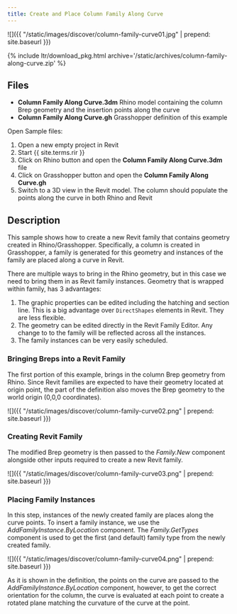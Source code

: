 ```yaml
---
title: Create and Place Column Family Along Curve
---
```


<!-- intro video -->
![]({{ "/static/images/discover/column-family-curve01.jpg" | prepend: site.baseurl }})


{% include ltr/download_pkg.html archive='/static/archives/column-family-along-curve.zip' %}


## Files

- **Column Family Along Curve.3dm** Rhino model containing the column Brep geometry and the insertion points along the curve
- **Column Family Along Curve.gh** Grasshopper definition of this example

Open Sample files:

1. Open a new empty project in Revit
2. Start {{ site.terms.rir }}
3. Click on Rhino button and open the **Column Family Along Curve.3dm** file
4. Click on Grasshopper button and open the **Column Family Along Curve.gh**
5. Switch to a 3D view in the Revit model. The column should populate the points along the curve in both Rhino and Revit

## Description

This sample shows how to create a new Revit family that contains geometry created in Rhino/Grasshopper. Specifically, a column is created in Grasshopper, a family is generated for this geometry and instances of the family are placed along a curve in Revit.

There are multiple ways to bring in the Rhino geometry, but in this case we need to bring them in as Revit family instances. Geometry that is wrapped within family, has 3 advantages:

1. The graphic properties can be edited including the hatching and section line. This is a big advantage over `DirectShapes` elements in Revit. They are less flexible.
2. The geometry can be edited directly in the Revit Family Editor. Any change to to the family will be reflected across all the instances.
3. The family instances can be very easily scheduled.


### Bringing Breps into a Revit Family

The first portion of this example, brings in the column Brep geometry from Rhino. Since Revit families are expected to have their geometry located at origin point, the part of the definition also moves the Brep geometry to the world origin (0,0,0 coordinates).

![]({{ "/static/images/discover/column-family-curve02.png" | prepend: site.baseurl }})

### Creating Revit Family

The modified Brep geometry is then passed to the *Family.New* component alongside other inputs required to create a new Revit family.

![]({{ "/static/images/discover/column-family-curve03.png" | prepend: site.baseurl }})


### Placing Family Instances

In this step, instances of the newly created family are places along the curve points. To insert a family instance, we use the *AddFamilyInstance.ByLocation* component. The *Family.GetTypes* component is used to get the first (and default) family type from the newly created family.

![]({{ "/static/images/discover/column-family-curve04.png" | prepend: site.baseurl }})

As it is shown in the definition, the points on the curve are passed to the *AddFamilyInstance.ByLocation* component, however, to get the correct orientation for the column, the curve is evaluated at each point to create a rotated plane matching the curvature of the curve at the point.
